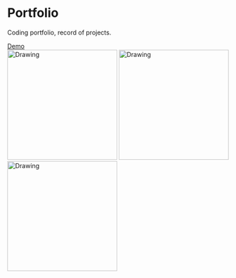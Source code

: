# Portfolio
Coding portfolio, record of projects.

[Demo](https://yumichen.github.io/portfolio/public/index.html)  
<img src="https://s6.postimg.cc/b7qlzbesh/portfolio1.jpg" alt="Drawing" width="250px"/>
<img src="https://s6.postimg.cc/inpvl4hxd/portfolio2.jpg" alt="Drawing" width="250px"/>
<img src="https://s6.postimg.cc/r5zbpggq9/portfolio3.jpg" alt="Drawing" width="250px"/>
